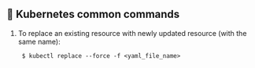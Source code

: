 ## :cowboy_hat_face: Kubernetes common commands

1. To replace an existing resource with newly updated resource (with the same name):

        $ kubectl replace --force -f <yaml_file_name>